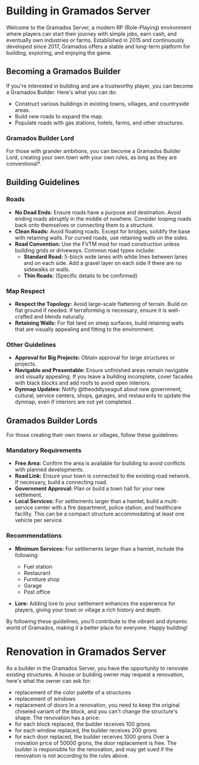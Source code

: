 # Building in Gramados Server

Welcome to the Gramados Server, a modern RP (Role-Playing) environment where players can start their journey with simple jobs, earn cash, and eventually own industries or farms. Established in 2015 and continuously developed since 2017, Gramados offers a stable and long-term platform for building, exploring, and enjoying the game.

## Becoming a Gramados Builder

If you're interested in building and are a trustworthy player, you can become a Gramados Builder. Here's what you can do:

- Construct various buildings in existing towns, villages, and countryside areas.
- Build new roads to expand the map.
- Populate roads with gas stations, hotels, farms, and other structures.

### Gramados Builder Lord

For those with grander ambitions, you can become a Gramados Builder Lord, creating your own town with your own rules, as long as they are conventional*.

## Building Guidelines

### Roads

- **No Dead Ends:** Ensure roads have a purpose and destination. Avoid ending roads abruptly in the middle of nowhere. Consider looping roads back onto themselves or connecting them to a structure.
- **Clean Roads:** Avoid floating roads. Except for bridges, solidify the base with retaining walls. For curved roads, use retaining walls on the sides.
- **Road Convention:** Use the FVTM mod for road construction unless building grids or driveways. Common road types include:
  - **Standard Road:** 5-block wide lanes with white lines between lanes and on each side. Add a gravel layer on each side if there are no sidewalks or walls.
  - **Thin Roads:** (Specific details to be confirmed)

### Map Respect

- **Respect the Topology:** Avoid large-scale flattening of terrain. Build on flat ground if needed. If terraforming is necessary, ensure it is well-crafted and blends naturally.
- **Retaining Walls:** For flat land on steep surfaces, build retaining walls that are visually appealing and fitting to the environment.

### Other Guidelines

- **Approval for Big Projects:** Obtain approval for large structures or projects.
- **Navigable and Presentable:** Ensure unfinished areas remain navigable and visually appealing. If you leave a building incomplete, cover facades with black blocks and add roofs to avoid open interiors.
- **Dynmap Updates:** Notify @theoddlyseagull about new government, cultural, service centers, shops, garages, and restaurants to update the dynmap, even if interiors are not yet completed.

## Gramados Builder Lords

For those creating their own towns or villages, follow these guidelines:

### Mandatory Requirements

- **Free Area:** Confirm the area is available for building to avoid conflicts with planned developments.
- **Road Link:** Ensure your town is connected to the existing road network. If necessary, build a connecting road.
- **Government Approval:** Plan or build a town hall for your new settlement.
- **Local Services:** For settlements larger than a hamlet, build a multi-service center with a fire department, police station, and healthcare facility. This can be a compact structure accommodating at least one vehicle per service.

### Recommendations

- **Minimum Services:** For settlements larger than a hamlet, include the following:
  - Fuel station
  - Restaurant
  - Furniture shop
  - Garage
  - Post office

- **Lore:** Adding lore to your settlement enhances the experience for players, giving your town or village a rich history and depth.

By following these guidelines, you'll contribute to the vibrant and dynamic world of Gramados, making it a better place for everyone. Happy building!

# Renovation in Gramados Server

As a builder in the Gramados Server, you have the opportunity to renovate existing structures. A house or building owner may request a renovation, here's what the owner can ask for:
- replacement of the color palette of a structures
- replacement of windows
- replacement of doors
In a renovation, you need to keep the original chiseled variant of the block, and you can't change the structure's shape.
The renovation has a price:
- for each block replaced, the builder receives 100 grons
- for each window replaced, the builder receives 200 grons
- for each door replaced, the builder receives 1000 grons
Over a rnovation price of 50000 grons, the door replacement is free.
The builder is responsible for the renovation, and may get sued if the renovation is not according to the rules above.